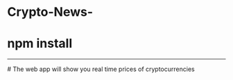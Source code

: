 # Crypto-News-
# npm install
<hr/>
# The web app will show you real time prices of cryptocurrencies 
